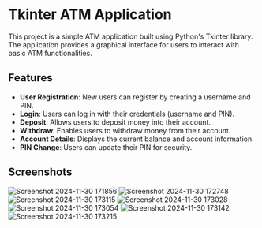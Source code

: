 
# Tkinter ATM Application

This project is a simple ATM application built using Python's Tkinter library. The application provides a graphical interface for users to interact with basic ATM functionalities.

## Features

- **User Registration**: New users can register by creating a username and PIN.
- **Login**: Users can log in with their credentials (username and PIN).
- **Deposit**: Allows users to deposit money into their account.
- **Withdraw**: Enables users to withdraw money from their account.
- **Account Details**: Displays the current balance and account information.
- **PIN Change**: Users can update their PIN for security.

## Screenshots
![Screenshot 2024-11-30 171856](https://github.com/user-attachments/assets/ddca7c35-8b14-453c-a0a7-d6e4e3bb9905)
![Screenshot 2024-11-30 172748](https://github.com/user-attachments/assets/6dae1c9f-f96a-450c-bf60-02e179adc735)
![Screenshot 2024-11-30 173115](https://github.com/user-attachments/assets/2b9bfefd-0aa2-4539-bdab-87a14f2388a4)
![Screenshot 2024-11-30 173028](https://github.com/user-attachments/assets/95a597cf-b1e4-489e-9439-9f3e7cf9f413)
![Screenshot 2024-11-30 173054](https://github.com/user-attachments/assets/d22e79af-8f8d-4fba-86c4-08cb792385cf)
![Screenshot 2024-11-30 173142](https://github.com/user-attachments/assets/25bbb0ba-bd39-4938-aee9-5f81070052b0)
![Screenshot 2024-11-30 173215](https://github.com/user-attachments/assets/23d9d533-0aa7-4dbe-a1c9-241c78b1bbce)
